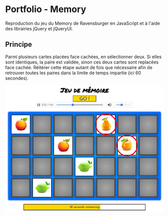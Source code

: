 # Portfolio - Memory
Reproduction du jeu du Memory de Ravensburger en JavaScript et à l'aide des librairies jQuery et jQueryUI.

## Principe
Parmi plusieurs cartes placées face cachées, en sélectionner deux. Si elles sont identiques, la paire est validée, sinon ces deux cartes sont replacées face cachée. Réitérer cette étape autant de fois que nécessaire afin de retrouver toutes les paires dans la limite de temps impartie (ici 60 secondes).

![app screenshot](screenshots/main.jpg "Capture d'écran")
